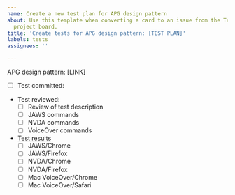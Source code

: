 ```yaml
---
name: Create a new test plan for APG design pattern
about: Use this template when converting a card to an issue from the Test Plan Workflow
  project board.
title: 'Create tests for APG design pattern: [TEST PLAN]'
labels: tests
assignees: ''

---
```


<!--
Replace [TEST PLAN] above with an Example title from https://w3c.github.io/aria-practices/examples/
For example: "Checkbox (Two State)"
-->

APG design pattern: [LINK]

<!--
Replace [LINK] above with the URL to the APG example
For example: https://w3c.github.io/aria-practices/examples/checkbox/checkbox-1/checkbox-1.html

Then, submit this issue,
link to this issue in the appropriate card in https://github.com/w3c/aria-at/projects/1
and move the card from Backlog to Research and documentation.
-->

- [ ] Test committed:
- Test reviewed:
   - [ ] Review of test description
   - [ ] JAWS commands
   - [ ] NVDA commands
   - [ ] VoiceOver commands
- [Test results](https://w3c.github.io/aria-at/results/)
  - [ ] JAWS/Chrome
  - [ ] JAWS/Firefox
  - [ ] NVDA/Chrome
  - [ ] NVDA/Firefox
  - [ ] Mac VoiceOver/Chrome
  - [ ] Mac VoiceOver/Safari
